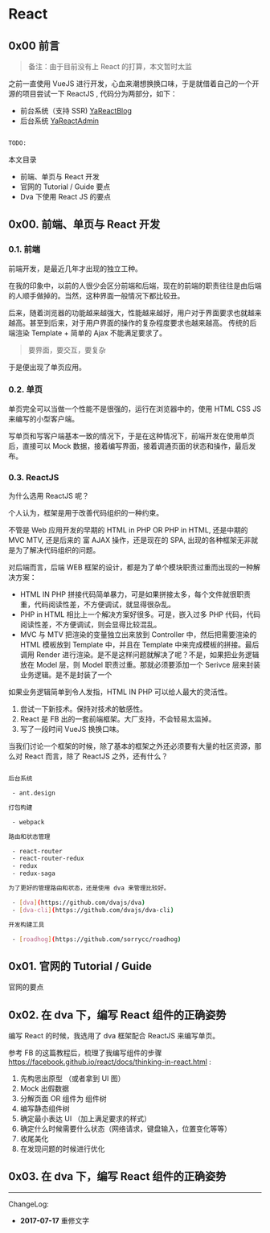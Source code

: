 # React

## 0x00 前言

> 备注：由于目前没有上 React 的打算，本文暂时太监

之前一直使用 VueJS 进行开发，心血来潮想换换口味，于是就借着自己的一个开源的项目尝试一下 ReactJS , 代码分为两部分，如下：

 - 前台系统（支持 SSR) [YaReactBlog](https://github.com/twocucao/YaReactBlog)
 - 后台系统 [YaReactAdmin](https://github.com/twocucao/YaReactAdmin)

```bash

TODO:

```

<!-- more -->

本文目录

 - 前端、单页与 React 开发
 - 官网的 Tutorial / Guide 要点
 - Dva 下使用 React JS 的要点

## 0x00. 前端、单页与 React 开发

### 0.1. 前端

前端开发，是最近几年才出现的独立工种。

在我的印象中，以前的人很少会区分前端和后端，现在的前端的职责往往是由后端的人顺手做掉的。当然，这种界面一般情况下都比较丑。

后来，随着浏览器的功能越来越强大，性能越来越好，用户对于界面要求也就越来越高。甚至到后来，对于用户界面的操作的复杂程度要求也越来越高。 传统的后端渲染 Template + 简单的 Ajax 不能满足要求了。

> 要界面，要交互，要复杂

于是便出现了单页应用。

### 0.2. 单页

单页完全可以当做一个性能不是很强的，运行在浏览器中的，使用 HTML CSS JS 来编写的小型客户端。

写单页和写客户端基本一致的情况下，于是在这种情况下，前端开发在使用单页后，直接可以 Mock 数据，接着编写界面，接着调通页面的状态和操作，最后发布。

### 0.3. ReactJS

为什么选用 ReactJS 呢？

个人认为，框架是用于改善代码组织的一种约束。

不管是 Web 应用开发的早期的 HTML in PHP OR PHP in HTML, 还是中期的 MVC MTV, 还是后来的 富 AJAX 操作，还是现在的 SPA, 出现的各种框架无非就是为了解决代码组织的问题。

对后端而言，后端 WEB 框架的设计，都是为了单个模块职责过重而出现的一种解决方案：

 - HTML IN PHP 拼接代码简单暴力，可是如果拼接太多，每个文件就很职责重，代码阅读性差，不方便调试，就显得很杂乱。
 - PHP in HTML 相比上一个解决方案好很多。可是，嵌入过多 PHP 代码，代码阅读性差，不方便调试，则会显得比较混乱。
 - MVC 与 MTV 把渲染的变量独立出来放到 Controller 中，然后把需要渲染的 HTML 模板放到 Template 中，并且在 Template 中来完成模板的拼接。最后调用 Render 进行渲染。是不是这样问题就解决了呢？不是，如果把业务逻辑放在 Model 层，则 Model 职责过重。那就必须要添加一个 Serivce 层来封装业务逻辑。是不是封装了一个

如果业务逻辑简单到令人发指，HTML IN PHP 可以给人最大的灵活性。

1. 尝试一下新技术。保持对技术的敏感性。
2. React 是 FB 出的一套前端框架。大厂支持，不会轻易太监掉。
3. 写了一段时间 VueJS 换换口味。

当我们讨论一个框架的时候，除了基本的框架之外还必须要有大量的社区资源，那么对 React 而言，除了 ReactJS 之外，还有什么？

```bash

后台系统

 - ant.design

打包构建

 - webpack

路由和状态管理

 - react-router
 - react-router-redux
 - redux
 - redux-saga

为了更好的管理路由和状态，还是使用 dva 来管理比较好。

 - [dva](https://github.com/dvajs/dva)
 - [dva-cli](https://github.com/dvajs/dva-cli)

开发构建工具

 - [roadhog](https://github.com/sorrycc/roadhog)

```

## 0x01. 官网的 Tutorial / Guide

官网的要点

## 0x02. 在 dva 下，编写 React 组件的正确姿势

编写 React 的时候，我选用了 dva 框架配合 ReactJS 来编写单页。

参考 FB 的这篇教程后，梳理了我编写组件的步骤 https://facebook.github.io/react/docs/thinking-in-react.html :

1. 先构思出原型 （或者拿到 UI 图）
2. Mock 出假数据
3. 分解页面 OR 组件为 组件树
4. 编写静态组件树
5. 确定最小表达 UI （加上满足要求的样式）
6. 确定什么时候需要什么状态（网络请求，键盘输入，位置变化等等）
7. 收尾美化
8. 在发现问题的时候进行优化

## 0x03. 在 dva 下，编写 React 组件的正确姿势

---
ChangeLog:
 - **2017-07-17** 重修文字
